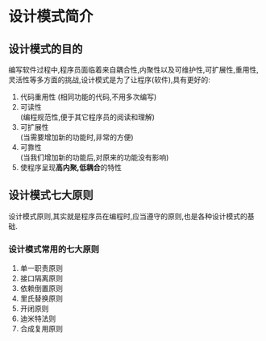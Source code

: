 # 设计模式简介
## 设计模式的目的
编写软件过程中,程序员面临着来自耦合性,内聚性以及可维护性,可扩展性,重用性,灵活性等多方面的挑战,设计模式是为了让程序(软件),具有更好的:
1. 代码重用性
(相同功能的代码,不用多次编写)
2. 可读性  
(编程规范性,便于其它程序员的阅读和理解)
3. 可扩展性  
(当需要增加新的功能时,非常的方便)
4. 可靠性  
(当我们增加新的功能后,对原来的功能没有影响)
5. 使程序呈现<strong>高内聚,低耦合</strong>的特性  
## 设计模式七大原则
设计模式原则,其实就是程序员在编程时,应当遵守的原则,也是各种设计模式的基础.
### 设计模式常用的七大原则
1. 单一职责原则
2. 接口隔离原则
3. 依赖倒置原则
4. 里氏替换原则
5. 开闭原则
6. 迪米特法则
7. 合成复用原则